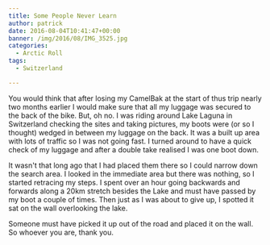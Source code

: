 ```yaml
---
title: Some People Never Learn
author: patrick
date: 2016-08-04T10:41:47+00:00
banner: /img/2016/08/IMG_3525.jpg
categories:
  - Arctic Roll
tags:
  - Switzerland

---
```

You would think that after losing my CamelBak at the start of thus trip nearly two months earlier I would make sure that all my luggage was secured to the back of the bike. But, oh no. I was riding around Lake Laguna in Switzerland checking the sites and taking pictures, my boots were (or so I thought) wedged in between my luggage on the back. It was a built up area with lots of traffic so I was not going fast. I turned around to have a quick check of my luggage and after a double take realised I was one boot down.

It wasn't that long ago that I had placed them there so I could narrow down the search area. I looked in the immediate area but there was nothing, so I started retracing my steps. I spent over an hour going backwards and forwards along a 20km stretch besides the Lake and must have passed by my boot a couple of times. Then just as I was about to give up, I spotted it sat on the wall overlooking the lake.

Someone must have picked it up out of the road and placed it on the wall. So whoever you are, thank you.